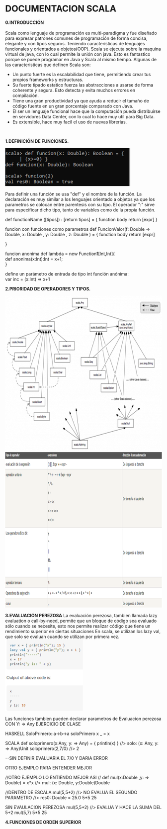 <h1> DOCUMENTACION SCALA </h1>

<b>0.INTRODUCCIÓN</b> <br> <br>
Scala como lenguaje de programación es multi-paradigma y fue diseñado para expresar patrones comunes de programación de forma concisa, elegante y con tipos seguros. Teniendo características de lenguajes funcionales y orientados a objetos(OOP). Scala se ejecuta sobre la maquina virtual de java, con lo cual permite la unión con java. Esto es fantastico porque se puede programar en Java y Scala al mismo tiempo.
Algunas de las caracteristicas que definen Scala son:
<ul>

<li>Un punto fuerte es la escalabilidad que tiene, permitiendo crear tus propios frameworks y estructuras.</li>
<li>Su fuerte tipado estatico fuerza las abstracciones a usarse de forma coherente y segura. Esto detecta y evita muchos errores en compilación.</li>
<li>Tiene una gran productividad ya que ayuda a reducir el tamaño de código fuente en un gran porcentaje comparado con Java.</li>
<li>El ser un lenguaje funcional hace que la computación pueda distribuirse en servidores Data Center, con lo cual lo hace muy util para Big Data.</li>
<li>Es extensible, hace muy facil el uso de nuevas librerias.</li>

</ul> <br>

<b>1.DEFINICIÓN DE FUNCIONES.</b>

<img src="imagenes/funciones.png" width="400">

Para definir una función se usa "def" y el nombre de la función. La declaración es muy similar a los lenguajes orientado a objetos ya que los parametros se colocan entre parentesis con su tipo. El operador ":" sirve para especificar dicho tipo, tanto de variables como de la propia función.

def functionName ([tipos]) : [return tipos] = {
   function body
   return [expr]
}

funcion con funciones como parametros
def FuncionValor(f: Double => Double, x: Double , y: Double , z: Double ) = {
   function body
   return [expr]

}

funcion anonima
def lambda = new Function1[Int,Int]{  
	def anonima(x:Int):Int = x+1;  
} 

define un parámetro de entrada de tipo int función anónima: <BR>
var inc = (x:Int) => x+1



<b>2.PRIORIDAD DE OPERADORES Y TIPOS.</b>

<img src="imagenes/Prioridad_tipos.png" width="800" height="500">

<img src="imagenes/prioridadOperadores.png" width="900" height="500">

<b>3.EVALUACIÓN PEREZOSA</b>
La evaluación perezosa, tambien llamada lazy evaluation o call-by-need, permite que un bloque de código sea evaluado sólo cuando se necesite, esto nos permite realizar código que tiene un rendimiento superior en ciertas situaciones
En scala, se utilizan los lazy val, que solo se evaluan cuando se utilizan por primera vez.
<img src="imagenes/lazyval.png" width="250">


Las funciones tambien pueden declarar parametros de Evaluacion perezosa CON Y: => Any
EJERCICIO DE CLASE

HASKELL
SoloPrimero::a->b->a
soloPrimero x _ = x

SCALA
def soloprimero(x:Any, y: => Any) =  {
println(x)
}                                                 //> solo: (x: Any, y: => Any)Unit
soloprimero(2,7/0)                                //> 2

--SIN DEFINIR EVALUARIA EL 7/0 Y DARIA ERROR

OTRO EJEMPLO PARA ENTENDER MEJOR

//OTRO EJEMPLO LO ENTIENDO MEJOR ASI // 
def mul(x:Double ,y: => Double) = x*x                //> mul: (x: Double, y:Double)Double

//DENTRO DE ESCALA 
mul(5,5+2)   //> NO EVALUA EL SEGUNDO PARAMETRO            //> res0: Double = 25.0
5*5
25

SIN EVAULACION PEREZOSA
mul(5,5+2)                                       //> EVALUA Y HACE LA SUMA DEL 5+2
mul(5,7)
5*5
25



<b>4.FUNCIONES DE ORDEN SUPERIOR</b>








